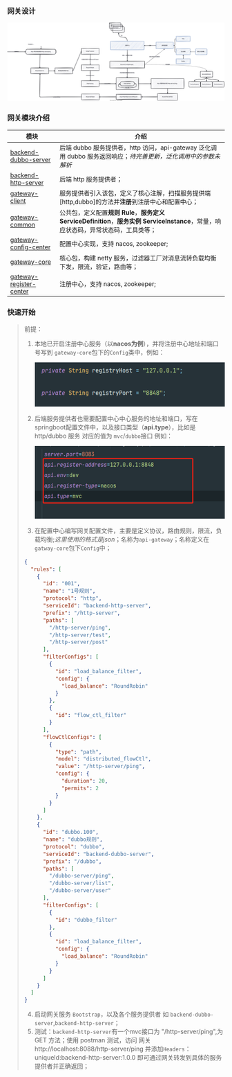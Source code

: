 ### 网关设计

![gateway](./assets/gateway.svg)

### 网关模块介绍

| 模块                                                         | 介绍                                                         |
| ------------------------------------------------------------ | ------------------------------------------------------------ |
| [backend-dubbo-server](https://github.com/guohaichen/api-gateway/tree/main/backend-dubbo-server) | 后端 dubbo 服务提供者，http 访问，api-gateway 泛化调用 dubbo 服务返回响应；*待完善更新，泛化调用中的参数未解析* |
| [backend-http-server](https://github.com/guohaichen/api-gateway/tree/main/backend-http-server) | 后端 http 服务提供者；                                       |
| [gateway-client](https://github.com/guohaichen/api-gateway/tree/main/gateway-client) | 服务提供者引入该包，定义了核心注解，扫描服务提供端[http,dubbo]的方法并**注册**到注册中心和配置中心； |
| [gateway-common](https://github.com/guohaichen/api-gateway/tree/main/gateway-common) | 公共包，定义配置**规则 Rule**，**服务定义 ServiceDefinition**，**服务实例 ServiceInstance**，常量，响应状态码，异常状态码，工具类等； |
| [gateway-config-center](https://github.com/guohaichen/api-gateway/tree/main/gateway-config-center) | 配置中心实现，支持 nacos, zookeeper;                         |
| [gateway-core](https://github.com/guohaichen/api-gateway/tree/main/gateway-core) | 核心包，构建 netty 服务，过滤器工厂对消息流转负载均衡下发，限流，验证，路由等； |
| [gateway-register-center](https://github.com/guohaichen/api-gateway/tree/main/gateway-register-center) | 注册中心，支持 nacos, zookeeper;                             |

### 快速开始

> 前提：
>
> 1. 本地已开启注册中心服务（以**nacos为例**），并将注册中心地址和端口号写到 `gateway-core`包下的`Config`类中，例如：
>
>     
>
>     ![image-20240305160205260](./assets/image-20240305160205260.png)
>
> 2. 后端服务提供者也需要配置中心中心服务的地址和端口，写在springboot配置文件中，以及接口类型（**api.type**），比如是 http/dubbo 服务 对应的值为 `mvc`/`dubbo`接口 例如：
>
>     ![image-20240305161616981](./assets/image-20240305161616981.png)
>
> 3. 在配置中心编写网关配置文件，主要是定义协议，路由规则，限流，负载均衡;*这里使用的格式是json*；名称为`api-gateway`；名称定义在`gatway-core`包下`Config`中；
>
> ```json
> {
>   "rules": [
>     {
>       "id": "001",
>       "name": "1号规则",
>       "protocol": "http",
>       "serviceId": "backend-http-server",
>       "prefix": "/http-server",
>       "paths": [
>         "/http-server/ping",
>         "/http-server/test",
>         "/http-server/post"
>       ],
>       "filterConfigs": [
>         {
>           "id": "load_balance_filter",
>           "config": {
>             "load_balance": "RoundRobin"
>           }
>         },
>         {
>           "id": "flow_ctl_filter"
>         }
>       ],
>       "flowCtlConfigs": [
>         {
>           "type": "path",
>           "model": "distributed_flowCtl",
>           "value": "/http-server/ping",
>           "config": {
>             "duration": 20,
>             "permits": 2
>           }
>         }
>       ]
>     },
>     {
>       "id": "dubbo.100",
>       "name": "dubbo规则",
>       "protocol": "dubbo",
>       "serviceId": "backend-dubbo-server",
>       "prefix": "/dubbo",
>       "paths": [
>         "/dubbo-server/ping",
>         "/dubbo-server/list",
>         "/dubbo-server/user"
>       ],
>       "filterConfigs": [
>         {
>           "id": "dubbo_filter"
>         },
>         {
>           "id": "load_balance_filter",
>           "config": {
>             "load_balance": "RoundRobin"
>           }
>         }
>       ]
>     }
>   ]
> }
> ```
>
> 4. 启动网关服务 `Bootstrap`，以及各个服务提供者 如 `backend-dubbo-server`,`backend-http-server`；
> 5. 测试：`backend-http-server`有一个mvc接口为 "/http-server/ping",为 GET 方法；使用 postman 测试，访问 网关 http://localhost:8088/http-server/ping 并添加`Headers`： uniqueId:backend-http-server:1.0.0 即可通过网关转发到具体的服务提供者并正确返回；

